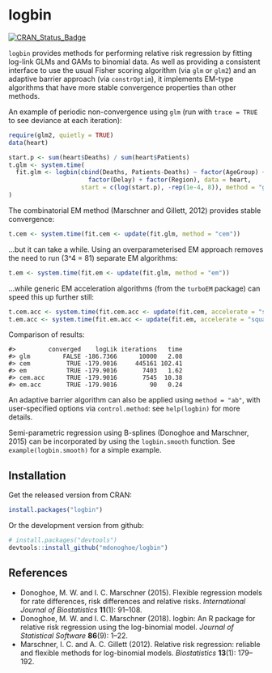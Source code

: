 
<!-- README.md is generated from README.Rmd. Please edit that file -->

# logbin

[![CRAN\_Status\_Badge](https://www.r-pkg.org/badges/version/logbin)](https://cran.r-project.org/package=logbin)

`logbin` provides methods for performing relative risk regression by
fitting log-link GLMs and GAMs to binomial data. As well as providing a
consistent interface to use the usual Fisher scoring algorithm (via
`glm` or `glm2`) and an adaptive barrier approach (via `constrOptim`),
it implements EM-type algorithms that have more stable convergence
properties than other methods.

An example of periodic non-convergence using `glm` (run with `trace =
TRUE` to see deviance at each iteration):

``` r
require(glm2, quietly = TRUE)
data(heart)

start.p <- sum(heart$Deaths) / sum(heart$Patients)
t.glm <- system.time(
  fit.glm <- logbin(cbind(Deaths, Patients-Deaths) ~ factor(AgeGroup) + factor(Severity) + 
                      factor(Delay) + factor(Region), data = heart,
                    start = c(log(start.p), -rep(1e-4, 8)), method = "glm", maxit = 10000)
)
```

The combinatorial EM method (Marschner and Gillett, 2012) provides
stable convergence:

``` r
t.cem <- system.time(fit.cem <- update(fit.glm, method = "cem"))
```

…but it can take a while. Using an overparameterised EM approach removes
the need to run \(3^4 = 81\) separate EM algorithms:

``` r
t.em <- system.time(fit.em <- update(fit.glm, method = "em"))
```

…while generic EM acceleration algorithms (from the `turboEM` package)
can speed this up further
still:

``` r
t.cem.acc <- system.time(fit.cem.acc <- update(fit.cem, accelerate = "squarem"))
t.em.acc <- system.time(fit.em.acc <- update(fit.em, accelerate = "squarem"))
```

Comparison of results:

    #>         converged    logLik iterations   time
    #> glm         FALSE -186.7366      10000   2.08
    #> cem          TRUE -179.9016     445161 102.41
    #> em           TRUE -179.9016       7403   1.62
    #> cem.acc      TRUE -179.9016       7545  10.38
    #> em.acc       TRUE -179.9016         90   0.24

An adaptive barrier algorithm can also be applied using `method = "ab"`,
with user-specified options via `control.method`: see `help(logbin)` for
more details.

Semi-parametric regression using B-splines (Donoghoe and Marschner,
2015) can be incorporated by using the `logbin.smooth` function. See
`example(logbin.smooth)` for a simple example.

## Installation

Get the released version from CRAN:

``` r
install.packages("logbin")
```

Or the development version from github:

``` r
# install.packages("devtools")
devtools::install_github("mdonoghoe/logbin")
```

## References

  - Donoghoe, M. W. and I. C. Marschner (2015). Flexible regression
    models for rate differences, risk differences and relative risks.
    *International Journal of Biostatistics* **11**(1): 91–108.
  - Donoghoe, M. W. and I. C. Marschner (2018). logbin: An R package for
    relative risk regression using the log-binomial model. *Journal of
    Statistical Software* **86**(9): 1–22.
  - Marschner, I. C. and A. C. Gillett (2012). Relative risk regression:
    reliable and flexible methods for log-binomial models.
    *Biostatistics* **13**(1): 179–192.
